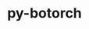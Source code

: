---
title: "py-botorch"
layout: cache
categories: [package, develop-2024-03-10]
meta: {"versions": ["0.8.4"], "compilers": ["apple-clang@=15.0.0", "gcc@=11.4.0"], "oss": ["ubuntu22.04", "ventura"], "platforms": ["darwin", "linux"], "targets": ["aarch64", "x86_64_v3"], "stacks": ["ml-darwin-aarch64-mps", "ml-linux-x86_64-cpu", "ml-linux-x86_64-cuda", "ml-linux-x86_64-rocm", "root"], "num_specs": 4, "num_specs_by_stack": {"root": 4, "ml-darwin-aarch64-mps": 1, "ml-linux-x86_64-cpu": 1, "ml-linux-x86_64-cuda": 1, "ml-linux-x86_64-rocm": 1}}
spec_details: [{"hash": "nrxzyobbxtcn5px7l4lmbpqnsbn7mtb3", "compiler": "apple-clang@=15.0.0", "versions": ["0.8.4"], "os": "ventura", "platform": "darwin", "target": "aarch64", "variants": ["build_system=python_pip"], "stacks": ["root", "ml-darwin-aarch64-mps"], "size": "-", "tarball": "https://binaries.spack.io/releases/develop-2024-03-10/build_cache/darwin-ventura-aarch64/apple-clang-15.0.0/py-botorch-0.8.4/darwin-ventura-aarch64-apple-clang-15.0.0-py-botorch-0.8.4-nrxzyobbxtcn5px7l4lmbpqnsbn7mtb3.spack"}, {"hash": "dw3ilegyfnkonk6qg3xbhuoxukwwjxja", "compiler": "gcc@=11.4.0", "versions": ["0.8.4"], "os": "ubuntu22.04", "platform": "linux", "target": "x86_64_v3", "variants": ["build_system=python_pip"], "stacks": ["root", "ml-linux-x86_64-cpu"], "size": "-", "tarball": "https://binaries.spack.io/releases/develop-2024-03-10/build_cache/linux-ubuntu22.04-x86_64_v3/gcc-11.4.0/py-botorch-0.8.4/linux-ubuntu22.04-x86_64_v3-gcc-11.4.0-py-botorch-0.8.4-dw3ilegyfnkonk6qg3xbhuoxukwwjxja.spack"}, {"hash": "2k5s3cwx2dh7etjhasnpeyrgbmrgagmo", "compiler": "gcc@=11.4.0", "versions": ["0.8.4"], "os": "ubuntu22.04", "platform": "linux", "target": "x86_64_v3", "variants": ["build_system=python_pip"], "stacks": ["ml-linux-x86_64-cuda", "root"], "size": "-", "tarball": "https://binaries.spack.io/releases/develop-2024-03-10/build_cache/linux-ubuntu22.04-x86_64_v3/gcc-11.4.0/py-botorch-0.8.4/linux-ubuntu22.04-x86_64_v3-gcc-11.4.0-py-botorch-0.8.4-2k5s3cwx2dh7etjhasnpeyrgbmrgagmo.spack"}, {"hash": "yx45etef4fesrf3kvbneiaakcyg4lm6v", "compiler": "gcc@=11.4.0", "versions": ["0.8.4"], "os": "ubuntu22.04", "platform": "linux", "target": "x86_64_v3", "variants": ["build_system=python_pip"], "stacks": ["root", "ml-linux-x86_64-rocm"], "size": "-", "tarball": "https://binaries.spack.io/releases/develop-2024-03-10/build_cache/linux-ubuntu22.04-x86_64_v3/gcc-11.4.0/py-botorch-0.8.4/linux-ubuntu22.04-x86_64_v3-gcc-11.4.0-py-botorch-0.8.4-yx45etef4fesrf3kvbneiaakcyg4lm6v.spack"}]
---